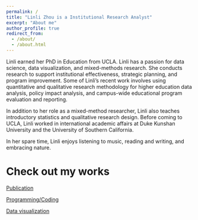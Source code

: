```yaml
---
permalink: /
title: "Linli Zhou is a Institutional Research Analyst"
excerpt: "About me"
author_profile: true
redirect_from: 
  - /about/
  - /about.html
---
```


Linli earned her PhD in Education from UCLA. Linli has a passion for data science, data visualization, and mixed-methods research. She conducts research to support institutional effectiveness, strategic planning, and program improvement. Some of Linli’s recent work involves using quantitative and qualitative research methodology for higher education data analysis, policy impact analysis, and campus-wide educational program evaluation and reporting.

In addition to her role as a mixed-method researcher, Linli also teaches introductory statistics and qualitative research design. Before coming to UCLA, Linli worked in international academic affairs at Duke Kunshan University and the University of Southern California. 

In her spare time, Linli enjoys listening to music, reading and writing, and embracing nature.

Check out my works
======

[Publication](https://tinyurl.com/LinliScholar)

[Programming/Coding](https://github.com/ZhouLinli)

[Data visualization](https://tinyurl.com/LinlisTableau)

<!--[Resume](https://www.linkedin.com/in/linlizhou/)

<!--[Blog(Chinese)](https://tinyurl.com/LinliDataScienceBlog)-->

<!--[Blog(English)](https://medium.com/@linlizhou.fm)
<!-- [Youtube](https://tinyurl.com/LinliYoutube) -->
